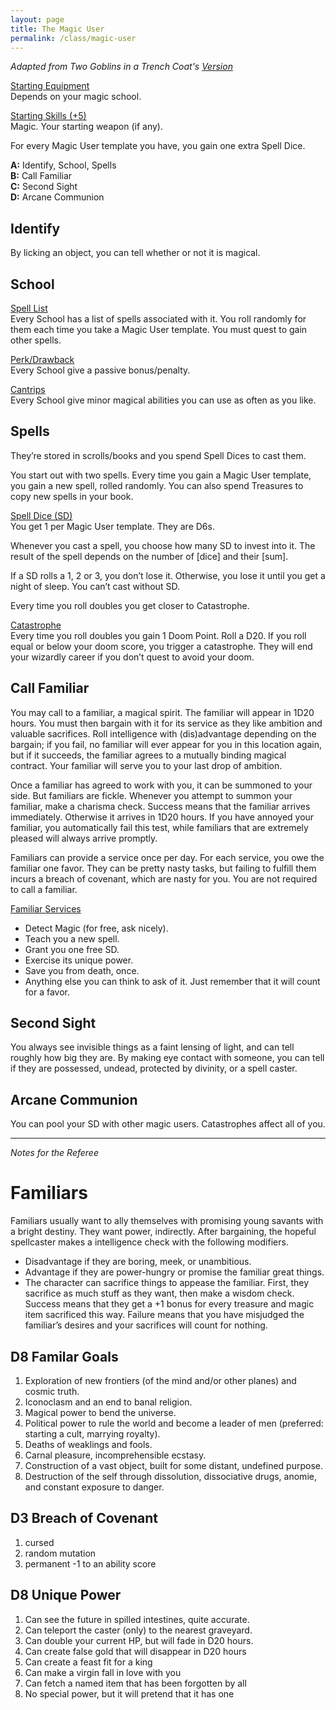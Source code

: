 ```yaml
---
layout: page
title: The Magic User
permalink: /class/magic-user
---
```


*Adapted from Two Goblins in a Trench Coat's [Version](https://twogoblinsinatrenchcoat.blogspot.com/2019/04/a-conduit-for-poor-decisions-glog.html)*

<ins>Starting Equipment</ins><br>
Depends on your magic school.

<ins>Starting Skills (+5)</ins><br>
Magic. Your starting weapon (if any).

For every Magic User template you have, you gain one extra Spell Dice.

**A:** Identify, School, Spells <br>
**B:** Call Familiar <br>
**C:** Second Sight <br>
**D:** Arcane Communion <br>

## Identify
By licking an object, you can tell whether or not it is magical.

## School
<ins>Spell List</ins><br>
Every School has a list of spells associated with it. You roll randomly for them each time you take a Magic User template. You must quest to gain other spells.

<ins>Perk/Drawback</ins><br>
Every School give a passive bonus/penalty.

<ins>Cantrips</ins><br>
Every School give minor magical abilities you can use as often as you like.

## Spells
They’re stored in scrolls/books and you spend Spell Dices to cast them.

You start out with two spells. Every time you gain a Magic User template, you gain a new spell, rolled randomly. You can also spend Treasures to copy new spells in your book.

<ins>Spell Dice (SD)</ins><br>
You get 1 per Magic User template. They are D6s. 

Whenever you cast a spell, you choose how many SD to invest into it. The result of the spell depends on the number of [dice] and their [sum]. 

If a SD rolls a 1, 2 or 3, you don’t lose it. Otherwise, you lose it until you get a night of sleep. You can’t cast without SD.

Every time you roll doubles you get closer to Catastrophe.

<ins>Catastrophe</ins><br>
Every time you roll doubles you gain 1 Doom Point. Roll a D20. If you roll equal or below your doom score, you trigger a catastrophe. They will end your wizardly career if you don’t quest to avoid your doom.

## Call Familiar

You may call to a familiar, a magical spirit. The familiar will appear in 1D20 hours. You must then bargain with it for its service as they like ambition and valuable sacrifices. Roll intelligence with (dis)advantage depending on the bargain; if you fail, no familiar will ever appear for you in this location again, but if it succeeds, the familiar agrees to a mutually binding magical contract. Your familiar will serve you to your last drop of ambition.

Once a familiar has agreed to work with you, it can be summoned to your side. But familiars are fickle. Whenever you attempt to summon your familiar, make a charisma check. Success means that the familiar arrives immediately. Otherwise it arrives in 1D20 hours. If you have annoyed your familiar, you automatically fail this test, while familiars that are extremely pleased will always arrive promptly. 

Familiars can provide a service once per day. For each service, you owe the familiar one favor. They can be pretty nasty tasks, but failing to fulfill them incurs a breach of covenant, which are nasty for you. You are not required to call a familiar.

<ins>Familiar Services</ins><br>
- Detect Magic (for free, ask nicely).
- Teach you a new spell.
- Grant you one free SD.
- Exercise its unique power.
- Save you from death, once.
- Anything else you can think to ask of it. Just remember that it will count for a favor. 

## Second Sight
You always see invisible things as a faint lensing of light, and can tell roughly how big they are. By making eye contact with someone, you can tell if they are possessed, undead, protected by divinity, or a spell caster.

## Arcane Communion
You can pool your SD with other magic users. Catastrophes affect all of you.

---

*Notes for the Referee*

# Familiars

Familiars usually want to ally themselves with promising young savants with a bright destiny. They want power, indirectly. After bargaining, the hopeful spellcaster makes a intelligence check with the following modifiers.

- Disadvantage if they are boring, meek, or unambitious.
- Advantage if they are power-hungry or promise the familiar great things.
- The character can sacrifice things to appease the familiar. First, they sacrifice as much stuff as they want, then make a wisdom check. Success means that they get a +1 bonus for every treasure and magic item sacrificed this way. Failure means that you have misjudged the familiar’s desires and your sacrifices will count for nothing.

## D8 Familar Goals

1. Exploration of new frontiers (of the mind and/or other planes) and cosmic truth.
1. Iconoclasm and an end to banal religion.
1. Magical power to bend the universe.
1. Political power to rule the world and become a leader of men (preferred: starting a cult, marrying royalty).
1. Deaths of weaklings and fools.
1. Carnal pleasure, incomprehensible ecstasy.
1. Construction of a vast object, built for some distant, undefined purpose.
1. Destruction of the self through dissolution, dissociative drugs, anomie, and constant exposure to danger.

## D3 Breach of Covenant

1. cursed
1. random mutation
1. permanent -1 to an ability score

## D8 Unique Power

1. Can see the future in spilled intestines, quite accurate.
1. Can teleport the caster (only) to the nearest graveyard.
1. Can double your current HP, but will fade in D20 hours.
1. Can create false gold that will disappear in D20 hours
1. Can create a feast fit for a king
1. Can make a virgin fall in love with you
1. Can fetch a named item that has been forgotten by all
1. No special power, but it will pretend that it has one
